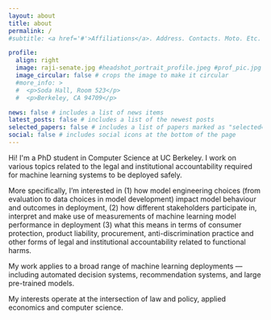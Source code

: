```yaml
---
layout: about
title: about
permalink: /
#subtitle: <a href='#'>Affiliations</a>. Address. Contacts. Moto. Etc.

profile:
  align: right
  image: raji-senate.jpg #headshot_portrait_profile.jpeg #prof_pic.jpg #senate_raji_photo.webp #
  image_circular: false # crops the image to make it circular
  #more_info: >
  #  <p>Soda Hall, Room 523</p>
  #  <p>Berkeley, CA 94709</p>

news: false # includes a list of news items
latest_posts: false # includes a list of the newest posts
selected_papers: false # includes a list of papers marked as "selected={true}"
social: false # includes social icons at the bottom of the page
---
```


Hi! I'm a PhD student in Computer Science at UC Berkeley. I work on various topics related to the legal and institutional accountability required for machine learning systems to be deployed safely. 

More specifically, I’m interested in (1) how model engineering choices (from evaluation to data choices in model development) impact model behaviour and outcomes in deployment, (2) how different stakeholders participate in, interpret and make use of measurements of machine learning model performance in deployment (3) what this means in terms of consumer protection, product liability, procurement, anti-discrimination practice and other forms of legal and institutional accountability related to functional harms.  

My work applies to a broad range of machine learning deployments — including automated decision systems, recommendation systems, and large pre-trained models. 

My interests operate at the intersection of law and policy, applied economics and computer science.

[comment]: <> (Tell the world about yourself.)
[comment]: <> (Link to your favorite [subreddit]\(http://reddit.com\). You can put a picture in, too. The code is already in, just name your picture)
[comment]: <> (`prof_pic.jpg` and put it in the `img\/` folder.Put your address \/ P.O. box \/ other info right below your picture. You can also disable any of these elements by)
[comment]: <> (editing `profile` property of the YAML header of your `_pages/about.md`. Edit `_bibliography/papers.bib` and Jekyll will render your [publications page]\(/al)
[comment]: <> (folio/publications/\) automatically.Link to your social media connections, too. This theme is set up to use [Font Awesome icons]\(https://fontawesome.com/\) and)
[comment]: <> ([Academicons]\(https://jpswalsh.github.io/academicons/\), like the ones below. Add your Facebook, Twitter, LinkedIn, Google Scholar, or just disable all of them.)



